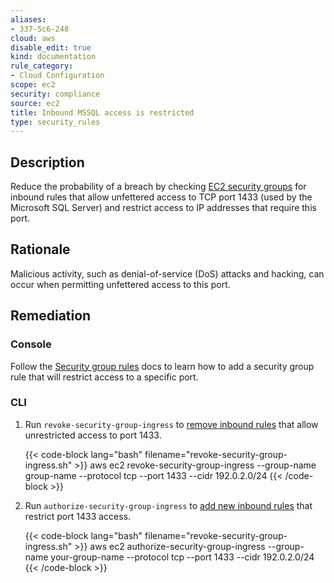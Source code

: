 ```yaml
---
aliases:
- 337-5c6-248
cloud: aws
disable_edit: true
kind: documentation
rule_category:
- Cloud Configuration
scope: ec2
security: compliance
source: ec2
title: Inbound MSSQL access is restricted
type: security_rules
---
```


## Description

Reduce the probability of a breach by checking [EC2 security groups][1] for inbound rules that allow unfettered access to TCP port 1433 (used by the Microsoft SQL Server) and restrict access to IP addresses that require this port.

## Rationale

Malicious activity, such as denial-of-service (DoS) attacks and hacking, can occur when permitting unfettered access to this port.

## Remediation

### Console

Follow the [Security group rules][2] docs to learn how to add a security group rule that will restrict access to a specific port.

### CLI

1. Run `revoke-security-group-ingress` to [remove inbound rules][3] that allow unrestricted access to port 1433.

    {{< code-block lang="bash" filename="revoke-security-group-ingress.sh" >}}
    aws ec2 revoke-security-group-ingress
        --group-name group-name
        --protocol tcp
        --port 1433
        --cidr 192.0.2.0/24
    {{< /code-block >}}

2. Run `authorize-security-group-ingress` to [add new inbound rules][4] that restrict port 1433 access.

    {{< code-block lang="bash" filename="revoke-security-group-ingress.sh" >}}
    aws ec2 authorize-security-group-ingress
        --group-name your-group-name
        --protocol tcp
        --port 1433
        --cidr 192.0.2.0/24
    {{< /code-block >}}

[1]: https://docs.aws.amazon.com/vpc/latest/userguide/VPC_SecurityGroups.html
[2]: https://docs.aws.amazon.com/vpc/latest/userguide/VPC_SecurityGroups.html#SecurityGroupRules
[3]: https://awscli.amazonaws.com/v2/documentation/api/latest/reference/ec2/revoke-security-group-ingress.html
[4]: https://awscli.amazonaws.com/v2/documentation/api/latest/reference/ec2/authorize-security-group-ingress.html
